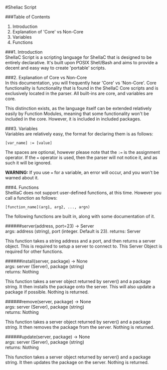 #Sheliac Script

###Table of Contents
1. Introduction
2. Explanation of 'Core' vs Non-Core
3. Variables
4. Functions

###1. Introduction  
  ShelIaC Script is a scripting language for ShelIaC that is designed to be entirely declarative. It's built upon POSIX Shell/Bash and aims to provide a decent and easy way to create 'portable' scripts.

###2. Explanation of Core vs Non-Core  
  In this documentation, you will frequently hear 'Core' vs 'Non-Core'. Core functionality is functionality that is found in the ShelIaC Core scripts and is exclusively located in the parser. All built-ins are core, and variables are core. 

  This distinction exists, as the language itself can be extended relatively easily by Function Modules, meaning that some functionality won't be included in the core. However, it is included in included packages.

###3. Variables   
  Variables are relatively easy, the format for declaring them is as follows: 
```
[var_name] := [value] 
```
The spaces are optional, however please note that the `:=` is the assignment operator. If the `=` operator is used, then the parser will not notice it, and as such it will be ignored. 

**WARNING:** If you use `=` for a variable, an error will occur, and you won't be warned about it.

###4. Functions   
  ShellIaC does not support user-defined functions, at this time. However you call a function as follows: 
```
[function_name](arg1, arg2, ..., argn)
```

The following functions are built in, along with some documentation of it. 

######server(address, port=23) -> Server  
  args: address (string), port (integer. Default is 23). 
  returns: Server
  
  This function takes a string address and a port, and then returns a server object. This is required to setup a server to connect to. This Server Object is required for other functions.

######install(server, package) -> None  
  args: server (Server), package (string)  
  returns: Nothing

  This function takes a server object returned by server() and a package string. It then installs the package onto the server.  This will also update a package if possible. Nothing is returned.

######remove(server, package) -> None  
  args: server (Server), package (string)  
  returns: Nothing

  This function takes a server object returned by server() and a package string. It then removes the package from the server. Nothing is returned.

######update(server, package) -> None  
  args: server (Server), package (string)  
  returns: Nothing

  This function takes a server object returned by server() and a package string. It then updates the package on the server. Nothing is returned.
